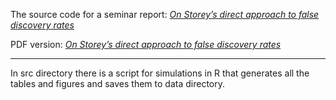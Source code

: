 The source code for a seminar report: [*On Storey’s direct approach to false discovery rates*](https://markolalovic.github.io/direct-approach-to-fdr/) <br/>

PDF version: [*On Storey’s direct approach to false discovery rates*](https://github.com/markolalovic/direct-approach-to-fdr/blob/master/public/main.pdf)

---

In src directory there is a script for simulations in R that generates all the tables and figures and saves them to data directory.
